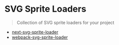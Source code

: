 # SVG Sprite Loaders

> Collection of SVG sprite loaders for your project

- [next-svg-sprite-loader](./packages/next-svg-sprite-loader)
- [webpack-svg-sprite-loader](./packages/webpack-svg-sprite-loader)
